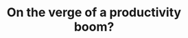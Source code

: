 ---
categories: ['podcasts', 'economics', 'tech', 'all_articles']
provider_display: "embed.acast.com"
provider_name: "FT Alphachat"
favicon_url: "https://embed.acast.com/favicon.ico"
title: "On the verge of a productivity boom?"
published: "2017-06-24"
source: https://embed.acast.com/ft-alphachat/onthevergeofaproductivityboom-
raw_source: https://media.acast.com/ft-alphachat/onthevergeofaproductivityboom-/media.mp3
thumbnail: http://static.pocketcasts.com/discover/images/400/0c5a75c0-9ccb-012e-511f-00163e1b201c.jpg
---